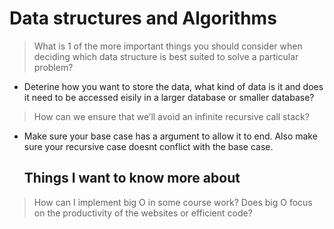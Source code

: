 # Data structures and Algorithms 

> What is 1 of the more important things you should consider when deciding which data structure is best suited to solve a particular problem?

-  Deterine how you want to store the data, what kind of data is it and does it need to be accessed eisily in a larger database or smaller database?

> How can we ensure that we’ll avoid an infinite recursive call stack?

- Make sure your base case has a argument to allow it to end. Also make sure your recursive case doesnt conflict with the base case.
  
  ## Things I want to know more about

> How can I implement big O in some course work? Does big O focus on the productivity of the websites or efficient code? 